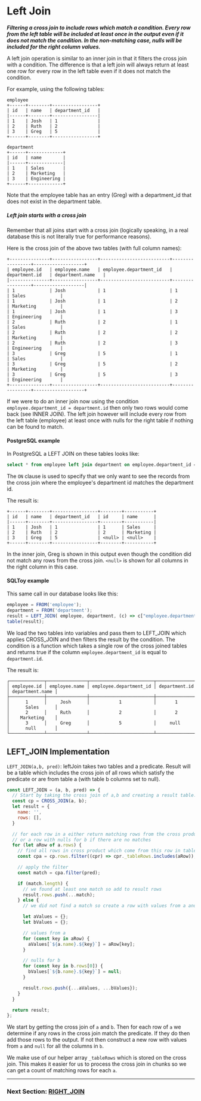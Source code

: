 # Left Join

***Filtering a cross join to include rows which match a condition. Every row from the left table will be included at least once in the output even if it does not match the condition. In the non-matching case, nulls will be included for the right column values.***

A left join operation is similar to an inner join in that it filters the cross join with a condition. The difference is that a left join will always return at least one row for every row in the left table even if it does not match the condition.

For example, using the following tables:

```
employee
+------+--------+-----------------+
| id   | name   | department_id   |
|------+--------+-----------------|
| 1    | Josh   | 1               |
| 2    | Ruth   | 2               |
| 3    | Greg   | 5               |
+------+--------+-----------------+

department
+------+-------------+
| id   | name        |
|------+-------------|
| 1    | Sales       |
| 2    | Marketing   |
| 3    | Engineering |
+------+-------------+
```

Note that the employee table has an entry (Greg) with a department_id that does not exist in the department table.

##### Left join starts with a cross join

Remember that all joins start with a cross join (logically speaking, in a real database this is not literally true for performance reasons).

Here is the cross join of the above two tables (with full column names):

```
+---------------+-----------------+--------------------------+-----------------+-------------------+
| employee.id   | employee.name   | employee.department_id   | department.id   | department.name   |
|---------------+-----------------+--------------------------+-----------------+-------------------|
| 1             | Josh            | 1                        | 1               | Sales             |
| 1             | Josh            | 1                        | 2               | Marketing         |
| 1             | Josh            | 1                        | 3               | Engineering       |
| 2             | Ruth            | 2                        | 1               | Sales             |
| 2             | Ruth            | 2                        | 2               | Marketing         |
| 2             | Ruth            | 2                        | 3               | Engineering       |
| 3             | Greg            | 5                        | 1               | Sales             |
| 3             | Greg            | 5                        | 2               | Marketing         |
| 3             | Greg            | 5                        | 3               | Engineering       |
+---------------+-----------------+--------------------------+-----------------+-------------------+
```

If we were to do an inner join now using the condition `employee.department_id = department.id` then only two rows would come back (see INNER JOIN). The left join however will include every row from the left table (employee) at least once with nulls for the right table if nothing can be found to match.

#### PostgreSQL example

In PostgreSQL a LEFT JOIN on these tables looks like:

```sql
select * from employee left join department on employee.department_id = department.id
```

The `ON` clause is used to specify that we only want to see the records from the cross join where the employee's department id matches the department id.

The result is:
```
+------+--------+-----------------+--------+-----------+
| id   | name   | department_id   | id     | name      |
|------+--------+-----------------+--------+-----------|
| 1    | Josh   | 1               | 1      | Sales     |
| 2    | Ruth   | 2               | 2      | Marketing |
| 3    | Greg   | 5               | <null> | <null>    |
+------+--------+-----------------+--------+-----------+
```

In the inner join, Greg is shown in this output even though the condition did not match any rows from the cross join. `<null>` is shown for all columns in the right column in this case.

#### SQLToy example

This same call in our database looks like this:

```javascript
employee = FROM('employee');
department = FROM('department');
result = LEFT_JOIN( employee, department, (c) => c["employee.department_id"] === c["department.id"] );
table(result);
```

We load the two tables into variables and pass them to LEFT_JOIN which applies CROSS_JOIN and then filters the result by the condition. The condition is a function which takes a single row of the cross joined tables and returns true if the column `employee.department_id` is equal to `department.id`.

The result is:

```
┌─────────────┬───────────────┬────────────────────────┬───────────────┬─────────────────┐
│ employee.id │ employee.name │ employee.department_id │ department.id │ department.name │
├─────────────┼───────────────┼────────────────────────┼───────────────┼─────────────────┤
│      1      │     Josh      │           1            │       1       │      Sales      │
│      2      │     Ruth      │           2            │       2       │    Marketing    │
│      3      │     Greg      │           5            │     null      │      null       │
└─────────────┴───────────────┴────────────────────────┴───────────────┴─────────────────┘
```

## LEFT_JOIN Implementation

`LEFT_JOIN(a,b, pred)`: leftJoin takes two tables and a predicate. Result will be a table which includes the cross join of all rows which satisfy the predicate or are from table a (with table b columns set to null).

```javascript
const LEFT_JOIN = (a, b, pred) => {
  // Start by taking the cross join of a,b and creating a result table.
  const cp = CROSS_JOIN(a, b);
  let result = {
    name: '',
    rows: [],
  }

  // for each row in a either return matching rows from the cross product
  // or a row with nulls for b if there are no matches
  for (let aRow of a.rows) {
    // find all rows in cross product which come from this row in table a using the _tableRows array
    const cpa = cp.rows.filter((cpr) => cpr._tableRows.includes(aRow));

    // apply the filter
    const match = cpa.filter(pred);

    if (match.length) {
      // we found at least one match so add to result rows
      result.rows.push(...match);
    } else {
      // we did not find a match so create a row with values from a and nulls for b

      let aValues = {};
      let bValues = {};

      // values from a
      for (const key in aRow) {
        aValues[`${a.name}.${key}`] = aRow[key];
      }

      // nulls for b
      for (const key in b.rows[0]) {
        bValues[`${b.name}.${key}`] = null;
      }

      result.rows.push({...aValues, ...bValues});
    }
  }

  return result;
};
```

We start by getting the cross join of `a` and `b`. Then for each row of `a` we determine if any rows in the cross join match the predicate. If they do then add those rows to the output. If not then construct a new row with values from `a` and `null` for all the columns in `b`.

We make use of our helper array `_tableRows` which is stored on the cross join. This makes it easier for us to process the cross join in chunks so we can get a count of matching rows for each `a`.

***

### Next Section: [RIGHT_JOIN](https://github.com/weinberg/SQLToy/wiki/RIGHT_JOIN)
